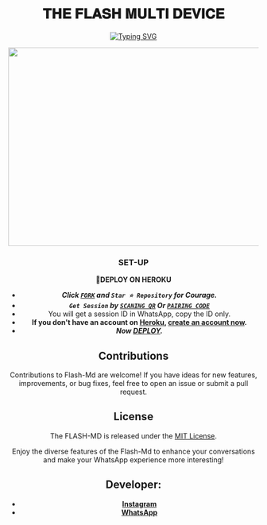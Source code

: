   <h1 align="center"> 𝐓𝐇𝐄 𝐅𝐋𝐀𝐒𝐇 𝐌𝐔𝐋𝐓𝐈 𝐃𝐄𝐕𝐈𝐂𝐄  </h1>
<div align="center">
 <a href="https://git.io/typing-svg"><img src="https://readme-typing-svg.demolab.com?font=Black+Ops+One&size=50&pause=1000&color=1BAFBAFF&center=true&width=910&height=100&lines=THANKS FOR CHOOSING +FLASH-MD;MULTI+DEVICE+WHATSAPP+BOT;CREATED+BY+FRANCE+KING;RELESED+22.2.2024" alt="Typing SVG" /></a>
  </p>
<img src="https://telegra.ph/file/3f985014b51b3cf335bfe.jpg" width="800" height="400"/>

 
 ### SET-UP
**📌DEPLOY ON HEROKU**
- ***Click [`FORK`](https://github.com/franceking1/Flash-Md/fork) and `Star ⭐ Repository` for Courage.***
- ***`Get Session` by [`SCANING QR`](https://flash-md-qr.onrender.com) Or [`PAIRING CODE`](https://flashmd-session-5fea4d73011f.herokuapp.com/pair)***
- You will get a session ID in WhatsApp, copy the ID only.
- **If you don't have an account on [Heroku](https://signup.heroku.com/), [create an account now](https://signup.heroku.com/).**
- ***Now [DEPLOY](https://flash-deploy.vercel.app).***


## Contributions

Contributions to Flash-Md are welcome! If you have ideas for new features, improvements, or bug fixes, feel free to open an issue or submit a pull request.

## License

The FLASH-MD is released under the [MIT License](https://opensource.org/licenses/MIT).

Enjoy the diverse features of the Flash-Md  to enhance your conversations and make your WhatsApp experience more interesting!

## Developer:

- [**Instagram**](https://instagram.com/france.king1)
- [**WhatsApp**](https://wa.me/254757835036)

